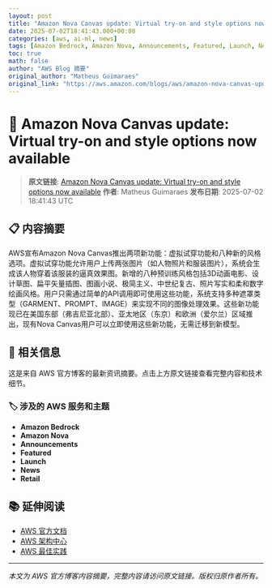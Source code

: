 ```yaml
---
layout: post
title: "Amazon Nova Canvas update: Virtual try-on and style options now available"
date: 2025-07-02T18:41:43.000+00:00
categories: [aws, ai-ml, news]
tags: [Amazon Bedrock, Amazon Nova, Announcements, Featured, Launch, News, Retail]
toc: true
math: false
author: "AWS Blog 摘要"
original_author: "Matheus Guimaraes"
original_link: "https://aws.amazon.com/blogs/aws/amazon-nova-canvas-update-virtual-try-on-and-style-options-now-available/"
---
```


# 🤖 Amazon Nova Canvas update: Virtual try-on and style options now available

> **原文链接**: [Amazon Nova Canvas update: Virtual try-on and style options now available](https://aws.amazon.com/blogs/aws/amazon-nova-canvas-update-virtual-try-on-and-style-options-now-available/)
> **作者**: Matheus Guimaraes
> **发布日期**: 2025-07-02 18:41:43 UTC

## 📋 内容摘要

AWS宣布Amazon Nova Canvas推出两项新功能：虚拟试穿功能和八种新的风格选项。虚拟试穿功能允许用户上传两张图片（如人物照片和服装图片），系统会生成该人物穿着该服装的逼真效果图。新增的八种预训练风格包括3D动画电影、设计草图、扁平矢量插图、图画小说、极简主义、中世纪复古、照片写实和柔和数字绘画风格。用户只需通过简单的API调用即可使用这些功能，系统支持多种遮罩类型（GARMENT、PROMPT、IMAGE）来实现不同的图像处理效果。这些新功能现已在美国东部（弗吉尼亚北部）、亚太地区（东京）和欧洲（爱尔兰）区域推出，现有Nova Canvas用户可以立即使用这些新功能，无需迁移到新模型。

## 🔗 相关信息

这是来自 AWS 官方博客的最新资讯摘要。点击上方原文链接查看完整内容和技术细节。

### 🏷️ 涉及的 AWS 服务和主题

- **Amazon Bedrock**
- **Amazon Nova**
- **Announcements**
- **Featured**
- **Launch**
- **News**
- **Retail**

## 📚 延伸阅读

- [AWS 官方文档](https://docs.aws.amazon.com/)
- [AWS 架构中心](https://aws.amazon.com/architecture/)
- [AWS 最佳实践](https://aws.amazon.com/architecture/well-architected/)

---

*本文为 AWS 官方博客内容摘要，完整内容请访问原文链接。版权归原作者所有。*